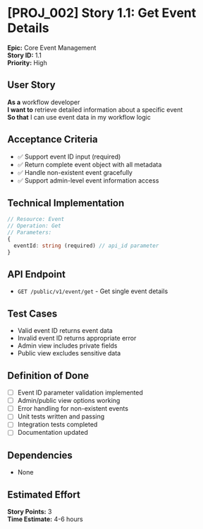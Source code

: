# [PROJ_002] Story 1.1: Get Event Details

**Epic:** Core Event Management  
**Story ID:** 1.1  
**Priority:** High  

## User Story
**As a** workflow developer  
**I want to** retrieve detailed information about a specific event  
**So that** I can use event data in my workflow logic

## Acceptance Criteria
- ✅ Support event ID input (required)
- ✅ Return complete event object with all metadata
- ✅ Handle non-existent event gracefully
- ✅ Support admin-level event information access

## Technical Implementation
```typescript
// Resource: Event
// Operation: Get
// Parameters:
{
  eventId: string (required) // api_id parameter
}
```

## API Endpoint
- `GET /public/v1/event/get` - Get single event details

## Test Cases
- Valid event ID returns event data
- Invalid event ID returns appropriate error
- Admin view includes private fields
- Public view excludes sensitive data

## Definition of Done
- [ ] Event ID parameter validation implemented
- [ ] Admin/public view options working
- [ ] Error handling for non-existent events
- [ ] Unit tests written and passing
- [ ] Integration tests completed
- [ ] Documentation updated

## Dependencies
- None

## Estimated Effort
**Story Points:** 3  
**Time Estimate:** 4-6 hours
